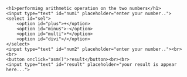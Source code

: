 <!DOCTYPE html>
<html lang="en">
<head>
    <meta charset="UTF-8">
    <meta name="viewport" content="width=device-width, initial-scale=1.0">
    <title>sri ram rohit</title>
</head>
<body>
  
    

    <h1>performing arithmetic operation on the two numbers</h1>
    <input type="text" id="num1" placeholder="enter your number..">
    <select id="sel">
        <option id="plus">+</option>
        <option id="minus">-</option>
        <option id="multi">*</option>
        <option id="divi">/</option>
    </select>
    <input type="text" id="num2" placeholder="enter your number.."><br><br>
    <button onclick="asm()">result</button><br><br>
    <input type="text" id="result" placeholder="your result is appear here...">
  

<script>
   function asm(){
    var num1=Number(document.getElementById("num1").value);
    var num2=Number(document.getElementById("num2").value);
    var res;
      if(document.getElementById("sel").value==document.getElementById("plus").value){
         res=num1+num2;
   
      }
     else if(document.getElementById("sel").value==document.getElementById("minus").value){
         res=num1-num2;
   
      }
      else if(document.getElementById("sel").value==document.getElementById("multi").value){
         res=num1*num2;
   
      } 
      else{
         res=num1/num2;
   
      }
      document.getElementById("result").value=res;
 

   }
</script>
</body>
</html>
